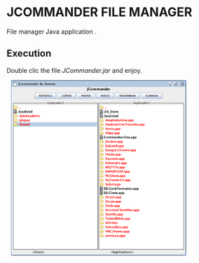 # JCOMMANDER FILE MANAGER
File manager Java application .
## Execution
Double clic the file *JCommander.jar* and enjoy.  

<img src="image.png" style="width: 400px; margin-left: 10px;"/>
